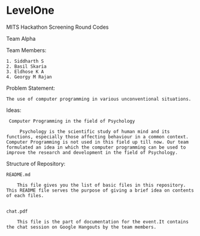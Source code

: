 # LevelOne
MITS Hackathon Screening Round Codes

 Team Alpha
 
 Team Members:
 
    1. Siddharth S
    2. Basil Skaria
    3. Eldhose K A
    4. Georgy M Rajan
    
 Problem Statement:
     
    The use of computer programming in various unconventional situations.
    
 Ideas:
 
     Computer Programming in the field of Psychology
     
         Psychology is the scientific study of human mind and its functions, especially those affecting behaviour in a common context. Computer Programming is not used in this field up till now. Our team formulated an idea in which the computer programming can be used to improve the research and development in the field of Psychology.
    
 Structure of Repository:
    
    README.md    
    
        This file gives you the list of basic files in this repository. This README file serves the purpose of giving a brief idea on contents of each files.
        
    
    chat.pdf
    
        This file is the part of documentation for the event.It contains the chat session on Google Hangouts by the team members.
        
     
 

